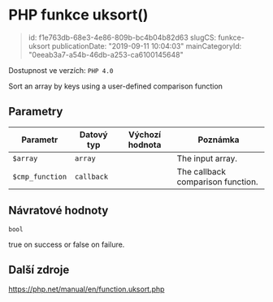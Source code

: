 PHP funkce uksort()
===================

> id: f1e763db-68e3-4e86-809b-bc4b04b82d63
> slugCS: funkce-uksort
> publicationDate: "2019-09-11 10:04:03"
> mainCategoryId: "0eeab3a7-a54b-46db-a253-ca6100145648"

Dostupnost ve verzích: `PHP 4.0`

Sort an array by keys using a user-defined comparison function


Parametry
--------------

| Parametr | Datový typ | Výchozí hodnota | Poznámka |
|-----|-----|-----|-----|
| `$array` | `array` |  | The input array. |
| `$cmp_function` | `callback` |  | The callback comparison function. |


Návratové hodnoty
----------------

`bool`

true on success or false on failure.

Další zdroje
------------

https://php.net/manual/en/function.uksort.php
